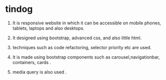 # tindog

1) It is responsive website in which it can be accessible on mobile phones, tablets, laptops and also desktops.

2) It designed using bootstrap, advanced css, and also little html.

3) techniques such as code refactoring, selector priority etc are used.

4) It is made using bootstrap components such as carousel,navigationbar, containers, cards .

5) media query is also used .
